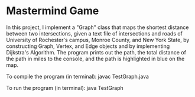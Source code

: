 # Mastermind Game

In this project, I implement a "Graph" class that maps the shortest distance between two intersections, 
given a text file of intersections and roads of University of Rochester's campus, Monroe County, and New York State,
by constructing Graph, Vertex, and Edge objects and by implementing Dijkstra's Algorithm. The program prints out the path, the total distance of the path in miles to the console, and the path is highlighted in blue on the map.

To compile the program (in terminal): javac TestGraph.java

To run the program (in terminal): java TestGraph

